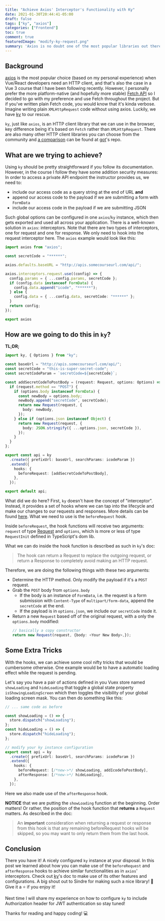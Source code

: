 ```yaml
---
title: "Achieve Axios' Interceptor's Functionality with Ky"
date: 2021-01-30T20:44:41-05:00
draft: false
tags: ["ky", "axios"]
categories: ["Frontend"]
toc: true
comment: true
featuredImage: "modify-ky-request.png"
summary: 'Axios is no doubt one of the most popular libraries out there to make HTTP calls, but let''s not forget now we have something equally powerful built into our browser: the Fetch API. In this post, I am going to share my experience of how to achieve the common use case of interceptors with a Fetch-based HTTP client library named "ky".'
---
```


## Background

[axios](https://github.com/axios/axios) is the most popular choice (based on my personal experience) when Vue/React developers need an HTTP client, and that's also the case in a Vue 3 course that I have been following recently. However, I personally prefer the more platform-native (and hopefully more stable) [Fetch API](https://developer.mozilla.org/en-US/docs/Web/API/Fetch_API) so I decided to go with my preference and use Fetch throughout the project. But if you've written plain Fetch code, you would know that it's kinda verbose. Imagine writing plain `XMLHttpRequest` code without using axios. Luckily, we have [ky](https://github.com/sindresorhus/ky) to our rescue.

`ky`, just like `axios`, is an HTTP client library that we can use in the browser, key difference being it's based on `Fetch` rather than `XMLHttpRequest`. There are also many other HTTP client libraries you can choose from the community and [a comparison](https://github.com/sindresorhus/got#comparison) can be found at [got](https://github.com/sindresorhus/got)'s repo.

## What are we trying to achieve?

Using `ky` should be pretty straightforward if you follow its documentation. However, in the course I follow they have some addition security measures: In order to access a private API endpoint the instructor provides us, we need to:

- include our access code as a query string at the end of URL
  **and**
- append our access code to the payload if we are submitting a form with `FormData`
- include our access code in the payload if we are submitting JSON

Such global options can be configured in one `axios`/`ky` instance, which then gets exported and used all across your application. There is a well-known solution in `axios`: interceptors. Note that there are two types of interceptors, one for request and one for response. We only need to hook into the request interceptor here. The `axios` example would look like this:

```ts
import axios from "axios";

const secretCode = "******";

axios.defaults.baseURL = "http://apis.somecourseurl.com/api/";

axios.interceptors.request.use((config) => {
  config.params = { ...config.params, secretCode };
  if (config.data instanceof FormData) {
    config.data.append("icode", "******");
  } else {
    config.data = { ...config.data, secretCode: "******" };
  }
  return config;
});

export axios
```

## How are we going to do this in `ky`?

**TL;DR;**

```ts
import ky, { Options } from "ky";

const baseUrl = "http://apis.somecourseurl.com/api/";
const secretCode = "this-is-super-secret-code";
const secretCodeParam = `secretCode=${secretCode}`;

const addSecretCodeToPostBody = (request: Request, options: Options) => {
  if (request.method == "POST") {
    if (options.body instanceof FormData) {
      const newBody = options.body;
      newBody.append("secretCode", secretCode);
      return new Request(request, {
        body: newBody,
      });
    } else if (options.json instanceof Object) {
      return new Request(request, {
        body: JSON.stringify({ ...options.json, secretCode }),
      });
    }
  }
};

export const api = ky
  .create({ prefixUrl: baseUrl, searchParams: icodeParam })
  .extend({
    hooks: {
      beforeRequest: [addSecretCodeToPostBody],
    },
  });

export default api;
```

What did we do here? First, `ky` doesn't have the concept of "interceptor". Instead, it provides a set of hooks where we can tap into the lifecycle and make our changes to our requests and responses. More details can be found [here](https://github.com/sindresorhus/ky#hooks). What we need to use is the `beforeRequest` hook.

Inside `beforeRequest`, the hook functions will receive two arguments: `request` of type [Request](https://developer.mozilla.org/en-US/docs/Web/API/Request) and `options`, which is more or less of type `RequestInit` defined in TypeScript's dom lib.

What we can do inside the hook function is described as such in `ky`'s doc:

> The hook can return a Request to replace the outgoing request, or return a Response to completely avoid making an HTTP request.

Therefore, we are doing the following things with these two arguments:

- Determine the HTTP method. Only modify the payload if it's a `POST` request.
- Grab the `POST` body from `options.body`
  - If the body is an instance of `FormData`, i.e. the request is a form submission with `Content-Type` of `multipart/form-data`, append the `secretCode` at the end.
  - If the payload is in `options.json`, we include our `secretCode` insde it.
- Return a new `Request` based off of the original request, with a only the `options.body` modified:
  ```ts
  // basically a copy constructor
  return new Request(request, {body: <Your New Body>,});
  ```

## Some Extra Tricks

With the hooks, we can achieve some cool nifty tricks that would be cumbersome otherwise. One example would be to have a automatic loading effect while the request is pending.

Let's say you have a pair of actions defined in you Vuex store named `showLoading` and `hideLoading` that toggle a global state property `isShowingLoadingScreen` which then toggles the visibility of your global loading screen mask. You can then do something like this:

```ts
// ... same code as before

const showLoading = () => {
  store.dispatch("showLoading");
};
const hideLoading = () => {
  store.dispatch("hideLoading");
};

// modify your ky instance configuration
export const api = ky
  .create({ prefixUrl: baseUrl, searchParams: icodeParam })
  .extend({
    hooks: {
      beforeRequest: [/*new->*/ showLoading, addIcodeToPostBody],
      afterResponse: [/*new->*/ hideLoading],
    },
  });
```

Here we also made use of the `afterResponse` hook. 

**NOTICE** that we are putting the `showLoading` function at the beginning. Order matters! Or rather, the position of the hook function that **returns** a `Request` matters. As described in the doc:

> An **important** consideration when returning a request or response from this hook is that any remaining beforeRequest hooks will be skipped, so you may want to only return them from the last hook.

## Conclusion

There you have it! A nicely configured `ky` instance at your disposal. In this post we learned about how you can make use of the `beforeRequest` and `afterResponse` hooks to achieve similar functionalities as in `axios`' interceptors. Check out [ky](https://github.com/sindresorhus/ky)'s doc to make use of its other features and configurations. A big shout out to Sindre for making such a nice library! :tada: Give it a :star: if you enjoy it!

Next time I will share my experience on how to configure `ky` to include Authorization header for JWT authentication so stay tuned! 

Thanks for reading and happy coding! :computer:

